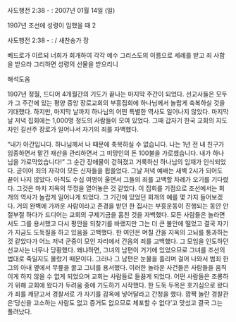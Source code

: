 사도행전 2:38 - : 
2007년 01월 14일 (일)

1907년 조선에 성령이 임했을 때 2



사도행전 2:38 - : / 새찬송가  장


베드로가 이르되 너희가 회개하여 각각 예수 그리스도의 이름으로 세례를 받고 
죄 사함을 받으라 그리하면 성령의 선물을 받으리니

해석도움





1907년 정월, 드디어 4개월간의 기도가 끝나는 마지막 주간이 되었다. 선교사들은 모두가 그 주간에 있는 평양 중앙 장로교회의 부흥집회에 하나님께서 놀랍게 축복하실 것을 기대했다. 하지만, 마지막 날까지 하나님의 어떤 특별한 역사도 일어나지 않았다. 마지막 날 저녁 집회에는 1,000명 정도의 사람들이 모여 있었다. 그때 갑자기 한국 교회의 지도자인 길선주 장로가 일어나서 자기의 죄를 자백했다.

“내가 아간입니다. 하나님께서 나 때문에 축복하실 수 없습니다. 나는 1년 전 내 친구가 임종하면서 맡긴 재산을 관리하면서 그 미망인의 돈 100불을 가로챘습니다. 내가 하나님을 가로막았습니다!” 그 순간 장애물이 걷혀졌고 거룩하신 하나님의 임재가 인식되었다. 곧이어 죄의 자각이 모든 신자들을 휩쓸었다. 그날 저녁 예배는 새벽 2시가 되어도 끝이 나지 않았다. 아직도 수십 여명이 울면서 그들의 죄를 고백할 차례가 오기를 기다렸다. 그것은 마치 지옥의 뚜껑을 열어놓은 것 같았다. 이 집회를 기점으로 조선에서는 회개의 역사가 놀랍게 일어나게 되었다. 그 기간에 있었던 회개의 예를 몇 가지 들어보겠다. 거의 완벽에 가까운 사람이라고 존경을 받던 한 집사는 부흥운동이 진행되는 동안 안절부절 하다가 드디어는 교회의 구제기금을 훔친 것을 자백했다. 모든 사람들은 놀라면서도 그를 용서했고 다시 평안을 되찾기를 바랬지만 그는 더 큰 불안에 떨었고 결국 자기가 지금도 도둑질을 하고 있음을 고백했다. 한 여인은 며칠 간을 지옥의 고뇌를 통과하는 것 같았다가 어느 저녁 군중이 모인 자리에서 간음의 죄를 고백했다. 그 모임을 인도하던 선교사는 너무나 당황했다. 왜냐하면, 그녀의 남편이 거기에 있었으므로 그녀를 조선의 법대로 죽일지도 몰랐기 때문이다. 그러나 그 남편은 눈물을 흘리며 걸어 나와서 범죄 한 그의 아내 옆에서 무릎을 꿇고 그녀를 용서했다. 이러한 놀라운 사건들은 사람들을 움직이게 하지 않을 수 없게 되었으며 교회는 사람들로 들끓게 되었다. 어떤 사람들은 조롱하기 위해 교회에 왔다가 두려움 중에 기도하기 시작했다. 한 도둑 두목은 호기심으로 왔다가 죄를 깨닫고서 경찰서로 가 자기를 감옥에 넣어달라고 간청을 했다. 깜짝 놀란 경찰관은‘당신을 고소하는 사람도 없고 증거도 없으므로 체포할 수 없다’고 맞섰고 결국 그는 풀려났다.